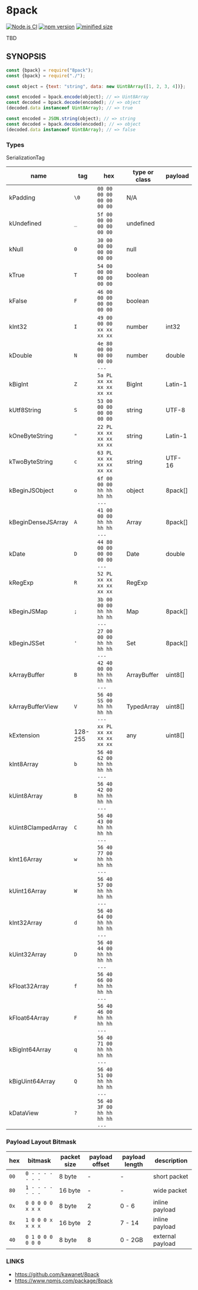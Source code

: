 # 8pack

[![Node.js CI](https://github.com/kawanet/8pack/workflows/Node.js%20CI/badge.svg?branch=main)](https://github.com/kawanet/8pack/actions/)
[![npm version](https://img.shields.io/npm/v/8pack)](https://www.npmjs.com/package/8pack)
[![minified size](https://img.shields.io/bundlephobia/min/8pack)](https://cdn.jsdelivr.net/npm/8pack/dist/8pack.min.js)

TBD

## SYNOPSIS

```js
const {bpack} = require("8pack");
const {bpack} = require("./");

const object = {text: "string", data: new Uint8Array([1, 2, 3, 4])};

const encoded = bpack.encode(object); // => Uint8Array
const decoded = bpack.decode(encoded); // => object
(decoded.data instanceof Uint8Array); // => true

const encoded = JSON.string(object); // => string
const decoded = bpack.decode(encoded); // => object
(decoded.data instanceof Uint8Array); // => false
```

### Types

SerializationTag

| name | tag | hex | type or class | payload |
|----|----|----|----|----|
| kPadding | `\0` | `00 00 00 00 00 00 00 00` | N/A ||
| kUndefined | `_` | `5f 00 00 00 00 00 00 00` | undefined ||
| kNull | `0` | `30 00 00 00 00 00 00 00` | null ||
| kTrue | `T` | `54 00 00 00 00 00 00 00` | boolean ||
| kFalse | `F` | `46 00 00 00 00 00 00 00` | boolean ||
| kInt32 | `I` | `49 00 00 00 xx xx xx xx` | number | int32 |
| kDouble | `N` | `4e 80 00 00 00 00 00 00` `...` | number | double |
| kBigInt | `Z` | `5a PL xx xx xx xx xx xx` | BigInt | Latin-1 |
| kUtf8String | `S` | `53 00 00 00 00 00 00 00` | string | UTF-8 |
| kOneByteString | `"` | `22 PL xx xx xx xx xx xx` | string | Latin-1 |
| kTwoByteString | `c` | `63 PL xx xx xx xx xx xx` | string | UTF-16 |
| kBeginJSObject | `o` | `6f 00 00 00 hh hh hh hh` `...` | object | 8pack[] |
| kBeginDenseJSArray | `A` | `41 00 00 00 hh hh hh hh` `...` | Array | 8pack[] |
| kDate | `D` | `44 80 00 00 00 00 00 00` `...` | Date | double |
| kRegExp | `R` | `52 PL xx xx xx xx xx xx` | RegExp ||
| kBeginJSMap | `;` | `3b 00 00 00 hh hh hh hh` `...` | Map | 8pack[] |
| kBeginJSSet | `'` | `27 00 00 00 hh hh hh hh` `...` | Set | 8pack[] |
| kArrayBuffer | `B` | `42 40 00 00 hh hh hh hh` `...` | ArrayBuffer | uint8[] |
| kArrayBufferView | `V` | `56 40 SS 00 hh hh hh hh` `...` | TypedArray | uint8[] |
| kExtension | 128-255 | `xx PL xx xx xx xx xx xx` | any | uint8[] |
| kInt8Array | `b` | `56 40 62 00 hh hh hh hh` `...` |||
| kUint8Array | `B` | `56 40 42 00 hh hh hh hh` `...` |||
| kUint8ClampedArray | `C` | `56 40 43 00 hh hh hh hh` `...` |||
| kInt16Array | `w` | `56 40 77 00 hh hh hh hh` `...` |||
| kUint16Array | `W` | `56 40 57 00 hh hh hh hh` `...` |||
| kInt32Array | `d` | `56 40 64 00 hh hh hh hh` `...` |||
| kUint32Array | `D` | `56 40 44 00 hh hh hh hh` `...` |||
| kFloat32Array | `f` | `56 40 66 00 hh hh hh hh` `...` |||
| kFloat64Array | `F` | `56 40 46 00 hh hh hh hh` `...` |||
| kBigInt64Array | `q` | `56 40 71 00 hh hh hh hh` `...` |||
| kBigUint64Array | `Q` | `56 40 51 00 hh hh hh hh` `...` |||
| kDataView | `?` | `56 40 3F 00 hh hh hh hh` `...` |||

### Payload Layout Bitmask

| hex | bitmask |  packet size | payload offset |payload length | description |
|----|----|----|----|----|----|
| `00` | `0 - - - - - - -` | 8 byte | - | - | short packet |
| `80` | `1 - - - - - - -` | 16 byte | - | - | wide packet |
| `0x` | `0 0 0 0 0 x x x` | 8 byte | 2 | 0 - 6 | inline payload |
| `8x` | `1 0 0 0 x x x x` | 16 byte | 2 | 7 - 14 | inline payload |
| `40` | `0 1 0 0 0 0 0 0` | 8 byte | 8 | 0 - 2GB | external payload |

### LINKS

- https://github.com/kawanet/8pack
- https://www.npmjs.com/package/8pack

